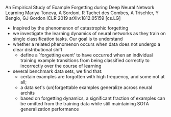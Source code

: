 An Empirical Study of Example Forgetting during Deep Neural Network Learning
Mariya Toneva, A Sordoni, R Tachet des Combes, A Trischler, Y Bengio, GJ Gordon
ICLR 2019 arXiv:1812.05159 [cs.LG]

* Inspired by the phenomenon of catastrophic forgetting
* we investigate the learning dynamics of neural networks as they train on
  single classification tasks. Our goal is to understand
* whether a related phenomenon occurs when data does not undergo a clear
  distributional shift
  * define a `forgetting event' to have occurred when
    an individual training example transitions from being classified correctly
    to incorrectly over the course of learning
* several benchmark data sets, we find that:
  * certain examples are forgotten with high frequency, and some not at all;
  * a data set's (un)forgettable examples generalize across neural archits
  * based on forgetting dynamics,
    a significant fraction of examples can be omitted from the training data
    while still maintaining SOTA generalization performance
